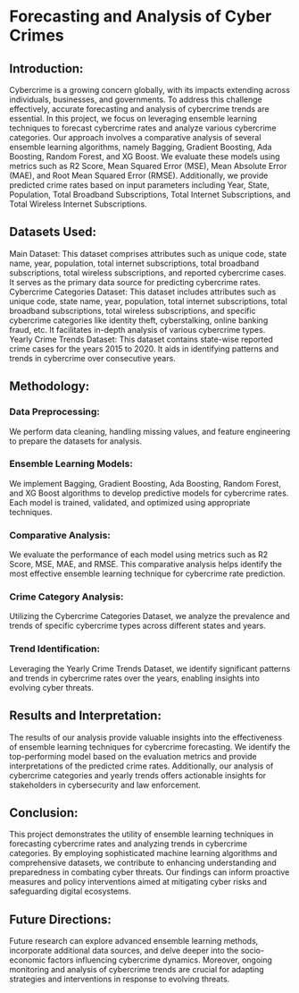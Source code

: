 # Forecasting and Analysis of Cyber Crimes

## Introduction: ##
Cybercrime is a growing concern globally, with its impacts extending across individuals, businesses, and governments. To address this challenge effectively, accurate forecasting and analysis of cybercrime trends are essential. In this project, we focus on leveraging ensemble learning techniques to forecast cybercrime rates and analyze various cybercrime categories. Our approach involves a comparative analysis of several ensemble learning algorithms, namely Bagging, Gradient Boosting, Ada Boosting, Random Forest, and XG Boost. We evaluate these models using metrics such as R2 Score, Mean Squared Error (MSE), Mean Absolute Error (MAE), and Root Mean Squared Error (RMSE). Additionally, we provide predicted crime rates based on input parameters including Year, State, Population, Total Broadband Subscriptions, Total Internet Subscriptions, and Total Wireless Internet Subscriptions.

## Datasets Used: ##

Main Dataset: This dataset comprises attributes such as unique code, state name, year, population, total internet subscriptions, total broadband subscriptions, total wireless subscriptions, and reported cybercrime cases. It serves as the primary data source for predicting cybercrime rates.
Cybercrime Categories Dataset: This dataset includes attributes such as unique code, state name, year, population, total internet subscriptions, total broadband subscriptions, total wireless subscriptions, and specific cybercrime categories like identity theft, cyberstalking, online banking fraud, etc. It facilitates in-depth analysis of various cybercrime types.
Yearly Crime Trends Dataset: This dataset contains state-wise reported crime cases for the years 2015 to 2020. It aids in identifying patterns and trends in cybercrime over consecutive years.

## Methodology: ##

### Data Preprocessing:
We perform data cleaning, handling missing values, and feature engineering to prepare the datasets for analysis.
### Ensemble Learning Models:
We implement Bagging, Gradient Boosting, Ada Boosting, Random Forest, and XG Boost algorithms to develop predictive models for cybercrime rates. Each model is trained, validated, and optimized using appropriate techniques.
### Comparative Analysis:
We evaluate the performance of each model using metrics such as R2 Score, MSE, MAE, and RMSE. This comparative analysis helps identify the most effective ensemble learning technique for cybercrime rate prediction.
### Crime Category Analysis:
Utilizing the Cybercrime Categories Dataset, we analyze the prevalence and trends of specific cybercrime types across different states and years.
### Trend Identification:
Leveraging the Yearly Crime Trends Dataset, we identify significant patterns and trends in cybercrime rates over the years, enabling insights into evolving cyber threats.

## Results and Interpretation: ##
The results of our analysis provide valuable insights into the effectiveness of ensemble learning techniques for cybercrime forecasting. We identify the top-performing model based on the evaluation metrics and provide interpretations of the predicted crime rates. Additionally, our analysis of cybercrime categories and yearly trends offers actionable insights for stakeholders in cybersecurity and law enforcement.

## Conclusion: ##
This project demonstrates the utility of ensemble learning techniques in forecasting cybercrime rates and analyzing trends in cybercrime categories. By employing sophisticated machine learning algorithms and comprehensive datasets, we contribute to enhancing understanding and preparedness in combating cyber threats. Our findings can inform proactive measures and policy interventions aimed at mitigating cyber risks and safeguarding digital ecosystems.

## Future Directions: ##
Future research can explore advanced ensemble learning methods, incorporate additional data sources, and delve deeper into the socio-economic factors influencing cybercrime dynamics. Moreover, ongoing monitoring and analysis of cybercrime trends are crucial for adapting strategies and interventions in response to evolving threats.
